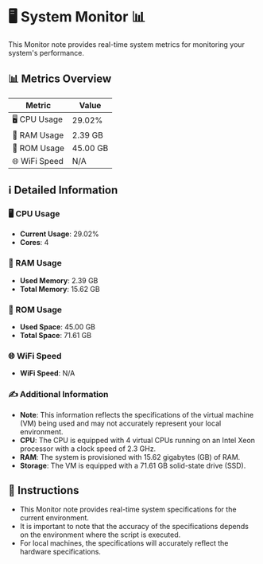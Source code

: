
# 🖥️ System Monitor 📊

This Monitor note provides real-time system metrics for monitoring your system's performance.

## 📊 Metrics Overview

| Metric                    | Value             |
| ------------------------- | ----------------- |
| 🖥️ CPU Usage              | 29.02%       |
| 💾 RAM Usage              | 2.39 GB       |
| 💽 ROM Usage              | 45.00 GB       |
| 🌐 WiFi Speed             | N/A      |

## ℹ️ Detailed Information

### 🖥️ CPU Usage

- **Current Usage**: 29.02%
- **Cores**: 4

### 💾 RAM Usage

- **Used Memory**: 2.39 GB
- **Total Memory**: 15.62 GB

### 💽 ROM Usage

- **Used Space**: 45.00 GB
- **Total Space**: 71.61 GB

### 🌐 WiFi Speed

- **WiFi Speed**: N/A


### ✍️ Additional Information

- **Note**: This information reflects the specifications of the virtual machine (VM) being used and may not accurately represent your local environment.
- **CPU**: The CPU is equipped with  4 virtual CPUs running on an Intel Xeon processor with a clock speed of 2.3 GHz.
- **RAM**: The system is provisioned with 15.62 gigabytes (GB) of RAM.
- **Storage**: The VM is equipped with a 71.61 GB solid-state drive (SSD).

## 📝 Instructions

- This Monitor note provides real-time system specifications for the current environment.
- It is important to note that the accuracy of the specifications depends on the environment where the script is executed.
- For local machines, the specifications will accurately reflect the hardware specifications.
